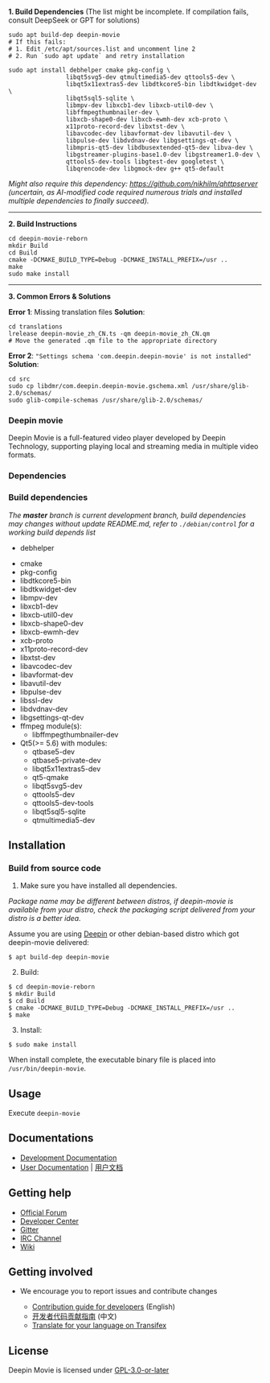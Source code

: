 **1. Build Dependencies** (The list might be incomplete. If compilation fails, consult DeepSeek or GPT for solutions)

```
sudo apt build-dep deepin-movie  
# If this fails:  
# 1. Edit /etc/apt/sources.list and uncomment line 2  
# 2. Run `sudo apt update` and retry installation  

sudo apt install debhelper cmake pkg-config \  
                libqt5svg5-dev qtmultimedia5-dev qttools5-dev \  
                libqt5x11extras5-dev libdtkcore5-bin libdtkwidget-dev \  
                libqt5sql5-sqlite \  
                libmpv-dev libxcb1-dev libxcb-util0-dev \  
                libffmpegthumbnailer-dev \  
                libxcb-shape0-dev libxcb-ewmh-dev xcb-proto \  
                x11proto-record-dev libxtst-dev \  
                libavcodec-dev libavformat-dev libavutil-dev \  
                libpulse-dev libdvdnav-dev libgsettings-qt-dev \  
                libmpris-qt5-dev libdbusextended-qt5-dev libva-dev \  
                libgstreamer-plugins-base1.0-dev libgstreamer1.0-dev \  
                qttools5-dev-tools libgtest-dev googletest \  
                libqrencode-dev libgmock-dev g++ qt5-default  
```

*Might also require this dependency: https://github.com/nikhilm/qhttpserver (uncertain, as AI-modified code required numerous trials and installed multiple dependencies to finally succeed).*

------

**2. Build Instructions**

```
cd deepin-movie-reborn  
mkdir Build  
cd Build  
cmake -DCMAKE_BUILD_TYPE=Debug -DCMAKE_INSTALL_PREFIX=/usr ..  
make  
sudo make install  
```

------

**3. Common Errors & Solutions**

**Error 1**: Missing translation files
**Solution**:

```
cd translations  
lrelease deepin-movie_zh_CN.ts -qm deepin-movie_zh_CN.qm  
# Move the generated .qm file to the appropriate directory  
```

**Error 2**: `"Settings schema 'com.deepin.deepin-movie' is not installed"`
**Solution**:

```
cd src  
sudo cp libdmr/com.deepin.deepin-movie.gschema.xml /usr/share/glib-2.0/schemas/  
sudo glib-compile-schemas /usr/share/glib-2.0/schemas/  
```

### Deepin movie

Deepin Movie is a full-featured video player developed by Deepin Technology, supporting playing local and streaming media in multiple video formats.

### Dependencies

### Build dependencies

_The **master** branch is current development branch, build dependencies may changes without update README.md, refer to `./debian/control` for a working build depends list_

- debhelper

* cmake
* pkg-config
* libdtkcore5-bin
* libdtkwidget-dev
* libmpv-dev
* libxcb1-dev
* libxcb-util0-dev
* libxcb-shape0-dev
* libxcb-ewmh-dev
* xcb-proto
* x11proto-record-dev
* libxtst-dev
* libavcodec-dev
* libavformat-dev
* libavutil-dev
* libpulse-dev
* libssl-dev
* libdvdnav-dev
* libgsettings-qt-dev
* ffmpeg module(s):
  - libffmpegthumbnailer-dev
* Qt5(>= 5.6) with modules:
  - qtbase5-dev
  - qtbase5-private-dev
  - libqt5x11extras5-dev
  - qt5-qmake
  - libqt5svg5-dev
  - qttools5-dev
  - qttools5-dev-tools
  - libqt5sql5-sqlite
  - qtmultimedia5-dev

## Installation 

### Build from source code

1. Make sure you have installed all dependencies.

_Package name may be different between distros, if deepin-movie is available from your distro, check the packaging script delivered from your distro is a better idea._

Assume you are using [Deepin](https://distrowatch.com/table.php?distribution=deepin) or other debian-based distro which got deepin-movie delivered:

``` 
$ apt build-dep deepin-movie
```

2. Build:

```
$ cd deepin-movie-reborn
$ mkdir Build
$ cd Build
$ cmake -DCMAKE_BUILD_TYPE=Debug -DCMAKE_INSTALL_PREFIX=/usr ..
$ make
```

3. Install:
```
$ sudo make install
```

When install complete, the executable binary file is placed into `/usr/bin/deepin-movie`.

## Usage

Execute `deepin-movie`

## Documentations

 - [Development Documentation](https://linuxdeepin.github.io/deepin-movie/)
 - [User Documentation](https://wikidev.uniontech.com/index.php?title=%E5%BD%B1%E9%99%A2) | [用户文档](https://wikidev.uniontech.com/index.php?title=%E5%BD%B1%E9%99%A2)

## Getting help

* [Official Forum](https://bbs.uniontech.com/)
 * [Developer Center](https://github.com/linuxdeepin/developer-center)
 * [Gitter](https://gitter.im/orgs/linuxdeepin/rooms)
 * [IRC Channel](https://webchat.freenode.net/?channels=deepin)
 * [Wiki](https://wikidev.uniontech.com/)

## Getting involved

* We encourage you to report issues and contribute changes

   - [Contribution guide for developers](https://github.com/linuxdeepin/developer-center/wiki/Contribution-Guidelines-for-Developers-en) (English)
   - [开发者代码贡献指南](https://github.com/linuxdeepin/developer-center/wiki/Contribution-Guidelines-for-Developers) (中文)
   - [Translate for your language on Transifex](https://www.transifex.com/linuxdeepin/deepin-movie/)

## License

Deepin Movie is licensed under [GPL-3.0-or-later](LICENSE)
